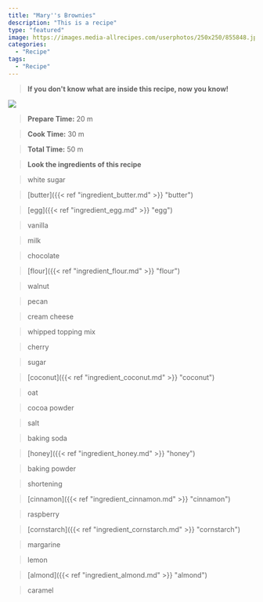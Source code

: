 ```yaml
---
title: "Mary''s Brownies"
description: "This is a recipe"
type: "featured"
image: https://images.media-allrecipes.com/userphotos/250x250/855848.jpg
categories: 
  - "Recipe"
tags: 
  - "Recipe"
---
```



>**If you don't know what are inside this recipe, now you know!**

![](../images/Recipes-Banner.jpg)
> **Prepare Time:** 20 m


> **Cook Time:** 30 m


> **Total Time:** 50 m

> **Look the ingredients of this recipe**

> white sugar

> [butter]({{< ref "ingredient_butter.md" >}} "butter")

> [egg]({{< ref "ingredient_egg.md" >}} "egg")

> vanilla

> milk

> chocolate

> [flour]({{< ref "ingredient_flour.md" >}} "flour")

> walnut

> pecan

> cream cheese

> whipped topping mix

> cherry

> sugar

> [coconut]({{< ref "ingredient_coconut.md" >}} "coconut")

> oat

> cocoa powder

> salt

> baking soda

> [honey]({{< ref "ingredient_honey.md" >}} "honey")

> baking powder

> shortening

> [cinnamon]({{< ref "ingredient_cinnamon.md" >}} "cinnamon")

> raspberry

> [cornstarch]({{< ref "ingredient_cornstarch.md" >}} "cornstarch")

> margarine

> lemon

> [almond]({{< ref "ingredient_almond.md" >}} "almond")

> caramel

